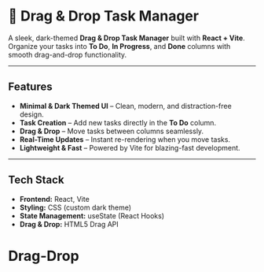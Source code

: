 # 📌 Drag & Drop Task Manager

A sleek, dark-themed **Drag & Drop Task Manager** built with **React + Vite**.  
Organize your tasks into **To Do**, **In Progress**, and **Done** columns with smooth drag-and-drop functionality.


---

##  Features

- **Minimal & Dark Themed UI** – Clean, modern, and distraction-free design.
- **Task Creation** – Add new tasks directly in the **To Do** column.
- **Drag & Drop** – Move tasks between columns seamlessly.
- **Real-Time Updates** – Instant re-rendering when you move tasks.
- **Lightweight & Fast** – Powered by Vite for blazing-fast development.

---

##  Tech Stack

- **Frontend:** React, Vite
- **Styling:** CSS (custom dark theme)
- **State Management:** useState (React Hooks)
- **Drag & Drop:** HTML5 Drag API
# Drag-Drop
